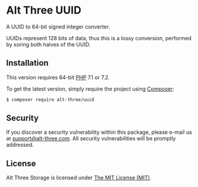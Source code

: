 # Alt Three UUID

A UUID to 64-bit signed integer converter.

UUIDs represent 128 bits of data, thus this is a lossy conversion, performed by xoring both halves of the UUID.


## Installation

This version requires 64-bit [PHP](https://php.net) 7.1 or 7.2.

To get the latest version, simply require the project using [Composer](https://getcomposer.org):

```bash
$ composer require alt-three/uuid
```


## Security

If you discover a security vulnerability within this package, please e-mail us at support@alt-three.com. All security vulnerabilities will be promptly addressed.


## License

Alt Three Storage is licensed under [The MIT License (MIT)](LICENSE).
